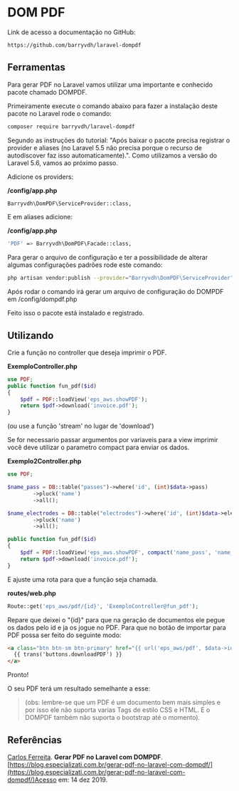 # DOM PDF

Link de acesso a documentação no GitHub:

```bash
https://github.com/barryvdh/laravel-dompdf
```

## Ferramentas

Para gerar PDF no Laravel vamos utilizar uma importante e conhecido pacote chamado DOMPDF.

Primeiramente execute o comando abaixo para fazer a instalação deste pacote no Laravel rode o comando:

```bash
composer require barryvdh/laravel-dompdf
```

Segundo as instruções do tutorial: "Após baixar o pacote precisa registrar o provider e aliases (no Laravel 5.5 não precisa porque o recurso de autodiscover faz isso automaticamente).". Como utilizamos a versão do Laravel 5.6, vamos ao próximo passo.

Adicione os providers:

**/config/app.php**

```bash
Barryvdh\DomPDF\ServiceProvider::class,
```

E em aliases adicione:

**/config/app.php**

```bash
'PDF' => Barryvdh\DomPDF\Facade::class,
```

Para gerar o arquivo de configuração e ter a possibilidade de alterar algumas configurações padrões rode este comando:

```bash
php artisan vendor:publish --provider="Barryvdh\DomPDF\ServiceProvider"
```

Após rodar o comando irá gerar um arquivo de configuração do DOMPDF em /config/dompdf.php

Feito isso o pacote está instalado e registrado.

## Utilizando

Crie a função no controller que deseja imprimir o PDF.

**ExemploController.php**

```php
use PDF;
public function fun_pdf($id)
{
    $pdf = PDF::loadView('eps_aws.showPDF');
    return $pdf->download('invoice.pdf');
}
```

(ou use a função 'stream' no lugar de 'download')

Se for necessario passar argumentos por variaveis para a view imprimir você deve utilizar o parametro compact para enviar os dados.

**Exemplo2Controller.php**

```php
use PDF;

$name_pass = DB::table("passes")->where('id', (int)$data->pass)
        ->pluck('name')
        ->all();

$name_electrodes = DB::table("electrodes")->where('id', (int)$data->electrodes)
        ->pluck('name')
        ->all();

public function fun_pdf($id)
{
    $pdf = PDF::loadView('eps_aws.showPDF', compact('name_pass', 'name_electrodes'));
    return $pdf->download('invoice.pdf');
}
```

E ajuste uma rota para que a função seja chamada.

**routes/web.php**

```php
Route::get('eps_aws/pdf/{id}', 'ExemploController@fun_pdf');
```

Repare que deixei o "{id}" para que na geração de documentos ele pegue os dados pelo id e ja os jogue no PDF. Para que no botão de importar para PDF possa ser feito do seguinte modo:

```html
<a class="btn btn-sm btn-primary" href="{{ url('eps_aws/pdf', $data->id) }}">
  {{ trans('buttons.downloadPDF') }}
</a>
```

Pronto!

O seu PDF terá um resultado semelhante a esse:

> (obs: lembre-se que um PDF é um documento bem mais simples e por isso ele não suporta varias Tags de estilo CSS e HTML. E o DOMPDF também não suporta o bootstrap até o momento).

## Referências

[Carlos Ferreita](https://blog.especializati.com.br/laravel-redirecionar-apos-autenticacao/#autor). **Gerar PDF no Laravel com DOMPDF**. [https://blog.especializati.com.br/gerar-pdf-no-laravel-com-dompdf/](https://blog.especializati.com.br/gerar-pdf-no-laravel-com-dompdf/)Acesso em: 14 dez 2019.
